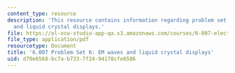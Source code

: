 ```yaml
---
content_type: resource
description: 'This resource contains information regarding problem set 6: EM waves
  and liquid crystal displays.'
file: https://ol-ocw-studio-app-qa.s3.amazonaws.com/courses/6-007-electromagnetic-energy-from-motors-to-lasers-spring-2011/d70e6568bc7ab7337f2494178cfe6586_MIT6_007S11_PS6.pdf
file_type: application/pdf
resourcetype: Document
title: '6.007 Problem Set 6: EM waves and liquid crystal displays'
uid: d70e6568-bc7a-b733-7f24-94178cfe6586
---
```

